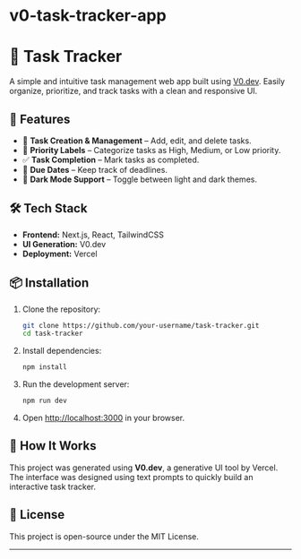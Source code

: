 # v0-task-tracker-app

# 📝 Task Tracker  

A simple and intuitive task management web app built using [V0.dev](https://v0.dev). Easily organize, prioritize, and track tasks with a clean and responsive UI.  

## 🚀 Features  

- 📌 **Task Creation & Management** – Add, edit, and delete tasks.  
- 🎯 **Priority Labels** – Categorize tasks as High, Medium, or Low priority.  
- ✅ **Task Completion** – Mark tasks as completed.  
- 📅 **Due Dates** – Keep track of deadlines.  
- 🌙 **Dark Mode Support** – Toggle between light and dark themes.  

## 🛠️ Tech Stack  

- **Frontend:** Next.js, React, TailwindCSS  
- **UI Generation:** V0.dev  
- **Deployment:** Vercel  

## 📦 Installation  

1. Clone the repository:  
   ```bash
   git clone https://github.com/your-username/task-tracker.git
   cd task-tracker
   ```
2. Install dependencies:  
   ```bash
   npm install
   ```
3. Run the development server:  
   ```bash
   npm run dev
   ```
4. Open [http://localhost:3000](http://localhost:3000) in your browser.  

## 🎨 How It Works  

This project was generated using **V0.dev**, a generative UI tool by Vercel. The interface was designed using text prompts to quickly build an interactive task tracker.  

## 📜 License  

This project is open-source under the MIT License.  

---
